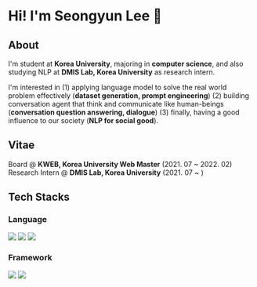 # Hi! I'm Seongyun Lee 👋

## About
I'm student at **Korea University**, majoring in **computer science**, and also studying NLP at <b>DMIS Lab, Korea University</b> as research intern.<br>

I'm interested in (1) applying language model to solve the real world problem effectively (**dataset generation, prompt engineering**) (2) building conversation agent that think and communicate like human-beings (**conversation question answering, dialogue**) (3) finally, having a good influence to our society (**NLP for social good**).  <br>

## Vitae
Board @ **KWEB, Korea University Web Master** (2021. 07 ~ 2022. 02)<br>
Research Intern @ **DMIS Lab, Korea University** (2021. 07 ~ )
## Tech Stacks
### Language
  <img src="https://img.shields.io/badge/Python-3776AB?style=flat-square&logo=Python&logoColor=FFFFFF"/> <img src="https://img.shields.io/badge/C-A8B9CC?style=flat-square&logo=C&logoColor=FFFFFF"/> <img src="https://img.shields.io/badge/MySQL-4479A1?style=flat-square&logo=MySQL&logoColor=FFFFFF"/>
  
### Framework
  <img src="https://img.shields.io/badge/PyTorch-EE4C2C?style=flat-square&logo=PyTorch&logoColor=FFFFFF"/> <img src="https://img.shields.io/badge/Django-092E20?style=flat-square&logo=Django&logoColor=FFFFFF"/> 
